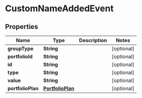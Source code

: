 
# CustomNameAddedEvent

## Properties
Name | Type | Description | Notes
------------ | ------------- | ------------- | -------------
**groupType** | **String** |  |  [optional]
**portfolioId** | **String** |  |  [optional]
**id** | **String** |  |  [optional]
**type** | **String** |  |  [optional]
**value** | **String** |  |  [optional]
**portfolioPlan** | [**PortfolioPlan**](PortfolioPlan.md) |  |  [optional]



